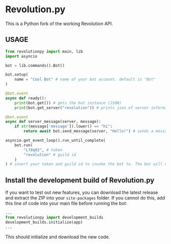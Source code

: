 # Revolution.py
This is a Python fork of the working Revolution API.

## USAGE

```python
from revolutionpy import main, lib
import asyncio

bot = lib.commands().Bot()

bot.setup(
    name = "Cool Bot" # name of your bot account. default is "Bot"
)

@bot.event
async def ready():
    print(bot.get()) # gets the bot instance (JSON)
    print(bot.get_server("revolution")) # prints json of server information

@bot.event
async def server_message(server, message):
    if str(message['message']).lower() == "hi":
        return await bot.send_message(server, "Hello!") # sends a message to the following server by ID.

asyncio.get_event_loop().run_until_complete(
    bot.run(
        "L78q92", # token
        "revolution" # guild id
    )
) # insert your token and guild id to invoke the bot to. The bot will not be given editing permissions unless the owner of the server gives it permission.
```

## Install the development build of Revolution.py
If you want to test out new features, you can download the latest release and extract the ZIP into your `site-packages` folder.
If you cannot do this, add this line of code into your main file before running the bot:
```python
...
from revolutionpy import development_builds
development_builds.initialize(app)
...
```
This should initialize and download the new code.
